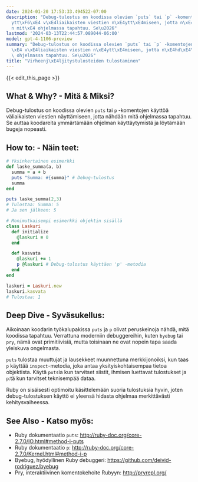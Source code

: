 ```yaml
---
date: 2024-01-20 17:53:33.494522-07:00
description: "Debug-tulostus on koodissa olevien `puts` tai `p` -komentojen k\xE4\
  ytt\xF6\xE4 v\xE4liaikaisten viestien n\xE4ytt\xE4miseen, jotta n\xE4hd\xE4\xE4\
  n mit\xE4 ohjelmassa tapahtuu. Se\u2026"
lastmod: '2024-03-13T22:44:57.089044-06:00'
model: gpt-4-1106-preview
summary: "Debug-tulostus on koodissa olevien `puts` tai `p` -komentojen k\xE4ytt\xF6\
  \xE4 v\xE4liaikaisten viestien n\xE4ytt\xE4miseen, jotta n\xE4hd\xE4\xE4n mit\xE4\
  \ ohjelmassa tapahtuu. Se\u2026"
title: "Virheenj\xE4ljitystulosteiden tulostaminen"
---
```


{{< edit_this_page >}}

## What & Why? - Mitä & Miksi?
Debug-tulostus on koodissa olevien `puts` tai `p` -komentojen käyttöä väliaikaisten viestien näyttämiseen, jotta nähdään mitä ohjelmassa tapahtuu. Se auttaa koodareita ymmärtämään ohjelman käyttäytymistä ja löytämään bugeja nopeasti.

## How to: - Näin teet:
```Ruby
# Yksinkertainen esimerkki
def laske_summa(a, b)
  summa = a + b
  puts "Summa: #{summa}" # Debug-tulostus
  summa
end

puts laske_summa(2,3)
# Tulostaa: Summa: 5
# Ja sen jälkeen: 5

# Monimutkaisempi esimerkki objektin sisällä
class Laskuri
  def initialize
    @laskuri = 0
  end

  def kasvata
    @laskuri += 1
    p @laskuri # Debug-tulostus käyttäen 'p' -metodia
  end
end

laskuri = Laskuri.new
laskuri.kasvata
# Tulostaa: 1
```

## Deep Dive - Syväsukellus:
Aikoinaan koodarin työkalupakissa `puts` ja `p` olivat peruskeinoja nähdä, mitä koodissa tapahtuu. Verrattuna moderniin debuggereihin, kuten `byebug` tai `pry`, nämä ovat primitiivisiä, mutta toisinaan ne ovat nopein tapa saada yleiskuva ongelmasta. 

`puts` tulostaa muuttujat ja lausekkeet muunnettuna merkkijonoiksi, kun taas `p` käyttää `inspect`-metodia, joka antaa yksityiskohtaisempaa tietoa objektista. Käytä `puts`ia kun tarvitset siistit, ihmisen luettavat tulostukset ja `p`:tä kun tarvitset teknisempää dataa.

Ruby on sisäisesti optimoitu käsittelemään suoria tulostuksia hyvin, joten debug-tulostuksen käyttö ei yleensä hidasta ohjelmaa merkittävästi kehitysvaiheessa.

## See Also - Katso myös:
- Ruby dokumentaatio `puts`: http://ruby-doc.org/core-2.7.0/IO.html#method-i-puts
- Ruby dokumentaatio `p`: http://ruby-doc.org/core-2.7.0/Kernel.html#method-i-p
- Byebug, hyödyllinen Ruby debuggeri: https://github.com/deivid-rodriguez/byebug
- Pry, interaktiivinen komentokehoite Rubyyn: http://pryrepl.org/
